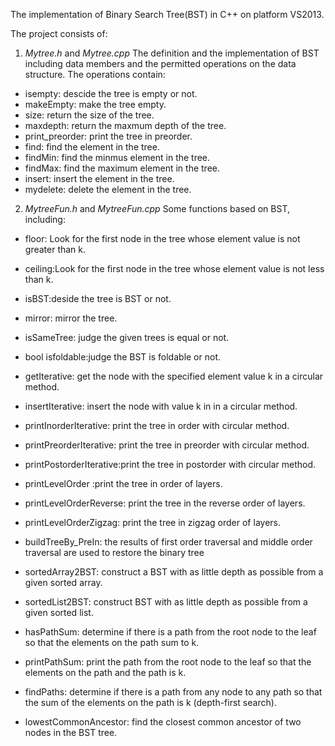  The implementation of Binary Search Tree(BST) in C++ on platform VS2013. 

The project consists of:
1. *Mytree.h* and *Mytree.cpp*
The definition and the implementation of BST including data members and the permitted operations on the data structure. The operations contain:
* isempty: descide the tree is empty or not.
* makeEmpty: make the tree empty.
* size: return the size of the tree.
* maxdepth: return the maxmum depth of the tree.
* print_preorder: print the tree in preorder.
* find: find the element in the tree.
* findMin: find the minmus element in the tree.
* findMax: find the maximum element in the tree.
* insert: insert the element in the tree.
* mydelete: delete the element in the tree.

2. *MytreeFun.h* and *MytreeFun.cpp*
Some functions based on BST, including:
* floor: Look for the first node in the tree whose element value is not greater than k.
* ceiling:Look for the first node in the tree whose element value is not less than k.
* isBST:deside the tree is BST or not.
* mirror: mirror the tree.
* isSameTree: judge the given trees is equal or not.
* bool isfoldable:judge the BST is foldable or not.
*	getIterative: get the node with the specified element value k in a circular method.
*	insertIterative: insert the node with value k in in a circular method.
*	 printInorderIterative: print the tree in order with circular method.
*	 printPreorderIterative: print the tree in preorder with circular method.
*	 printPostorderIterative:print the tree in postorder with circular method.
* printLevelOrder :print the tree in order of layers.
* printLevelOrderReverse: print the tree in the reverse order of layers.
* printLevelOrderZigzag: print the tree in zigzag order of layers.
* buildTreeBy_PreIn: the results of first order traversal and middle order traversal are used to restore the binary tree
* sortedArray2BST: construct a BST with as little depth as possible from a given sorted array.
* sortedList2BST: construct BST with as little depth as possible from a given sorted list.

* hasPathSum: determine if there is a path from the root node to the leaf so that the elements on the path sum to k.
* printPathSum: print the path from the root node to the leaf so that the elements on the path and the path is k.
* findPaths: determine if there is a path from any node to any path so that the sum of the elements on the path is k (depth-first search).
* lowestCommonAncestor: find the closest common ancestor of two nodes in the BST tree.